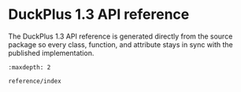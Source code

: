 # DuckPlus 1.3 API reference

The DuckPlus 1.3 API reference is generated directly from the source package so
every class, function, and attribute stays in sync with the published
implementation.

```{toctree}
:maxdepth: 2

reference/index
```
